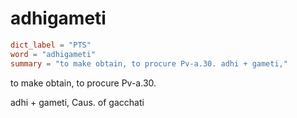 # adhigameti

``` toml
dict_label = "PTS"
word = "adhigameti"
summary = "to make obtain, to procure Pv-a.30. adhi + gameti,"
```

to make obtain, to procure Pv\-a.30.

adhi \+ gameti, Caus. of gacchati

